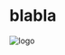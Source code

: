 # blabla
![logo](https://repository-images.githubusercontent.com/186841818/8aa95700-7730-11e9-84be-e80f28520325)
